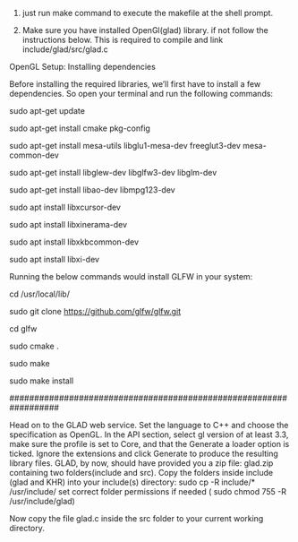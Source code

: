 1. just run make command to execute the makefile at the shell prompt.

2. Make sure you have installed OpenGl(glad) library. if not follow the instructions below. This is required to compile and link 
include/glad/src/glad.c

OpenGL Setup: Installing dependencies

Before installing the required libraries, we’ll first have to install a few dependencies. So open your terminal and run the following commands:

sudo apt-get update

sudo apt-get install cmake pkg-config 

sudo apt-get install mesa-utils libglu1-mesa-dev freeglut3-dev mesa-common-dev 

sudo apt-get install libglew-dev libglfw3-dev libglm-dev 

sudo apt-get install libao-dev libmpg123-dev 

sudo apt install libxcursor-dev 

sudo apt install libxinerama-dev 

sudo apt install libxkbcommon-dev 

sudo apt install libxi-dev 


Running the below commands would install GLFW in your system:

cd /usr/local/lib/

sudo git clone https://github.com/glfw/glfw.git

cd glfw

sudo cmake .

sudo make

sudo make install

##################################################################

Head on to the GLAD web service. Set the language to C++ and choose the specification as OpenGL. In the API section, select gl version of at least 3.3, make sure the profile is set to Core, and that the Generate a loader option is ticked.
Ignore the extensions and click Generate to produce the resulting library files. GLAD, by now, should have provided you a zip file: glad.zip containing two folders(include and src). Copy the folders inside include (glad and KHR) into your include(s) directory: sudo cp -R include/* /usr/include/
set correct folder permissions if needed ( sudo chmod 755 -R /usr/include/glad) 
    
Now copy the file glad.c inside the src folder to your current working directory.

